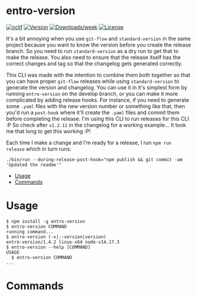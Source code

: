 entro-version
=============

[![oclif](https://img.shields.io/badge/cli-oclif-brightgreen.svg?style=for-the-badge)](https://oclif.io)
[![Version](https://img.shields.io/npm/v/entro-version.svg?style=for-the-badge)](https://npmjs.org/package/entro-version)
[![Downloads/week](https://img.shields.io/npm/dw/entro-version.svg?style=for-the-badge)](https://npmjs.org/package/entro-version)
[![License](https://img.shields.io/npm/l/entro-version.svg?style=for-the-badge)](https://github.com/entrostat/entro-version/blob/master/package.json)


It's a bit annoying when you use `git-flow` and `standard-version` in the same project because you want to know the version before you create the release branch. So you need to run `standard-version` as a dry run to get that to make the release. You also need to ensure that the release itself has the correct changes and tag so that the changelog gets generated correctly.

This CLI was made with the intention to combine them both together so that you can have proper `git-flow` releases while using `standard-version` to generate the version and changelog. You can use it in it's simplest form by running `entro-version` on the develop branch, or you can make it more complicated by adding release hooks. For instance, if you need to generate some `.yaml` files with the new version number or something like that, then you'd run a `post-hook` where it'll create the `.yaml` files and commit them before completing the release. I'm using this CLI to run releases for this CLI :P So check after `v1.2.11` in the changelog for a working example... It took me that long to get this working :P!

Each time I make a change and I'm ready for a release, I run `npm run release` which in turn runs:

```
./bin/run --during-release-post-hook="npm publish && git commit -am 'Updated the readme'"
```

<!-- toc -->
* [Usage](#usage)
* [Commands](#commands)
<!-- tocstop -->
# Usage
<!-- usage -->
```sh-session
$ npm install -g entro-version
$ entro-version COMMAND
running command...
$ entro-version (-v|--version|version)
entro-version/1.4.2 linux-x64 node-v14.17.3
$ entro-version --help [COMMAND]
USAGE
  $ entro-version COMMAND
...
```
<!-- usagestop -->
# Commands
<!-- commands -->

<!-- commandsstop -->

